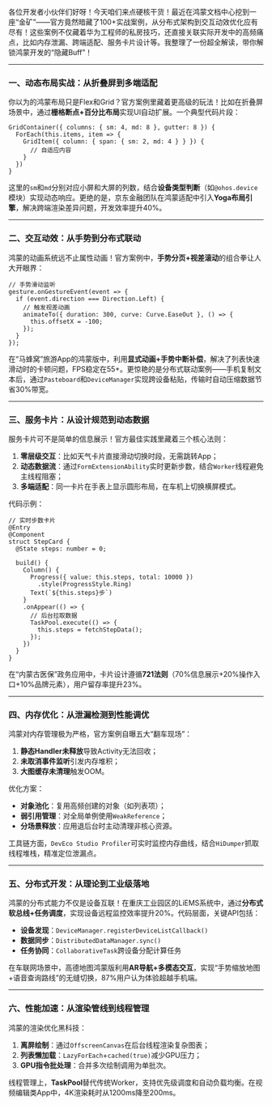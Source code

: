 各位开发者小伙伴们好呀！今天咱们来点硬核干货！最近在鸿蒙文档中心挖到一座“金矿”——官方竟然暗藏了100+实战案例，从分布式架构到交互动效优化应有尽有！这些案例不仅藏着华为工程师的私房技巧，还直接关联实际开发中的高频痛点，比如内存泄漏、跨端适配、服务卡片设计等。我整理了一份超全解读，带你解锁鸿蒙开发的“隐藏Buff”！

* * *

### 一、动态布局实战：从折叠屏到多端适配

你以为的鸿蒙布局只是Flex和Grid？官方案例里藏着更高级的玩法！比如在折叠屏场景中，通过**栅格断点+百分比布局**实现UI自动扩展。一个典型代码片段：

```
GridContainer({ columns: { sm: 4, md: 8 }, gutter: 8 }) {  
  ForEach(this.items, item => {  
    GridItem({ column: { span: { sm: 2, md: 4 } } }) {  
      // 自适应内容  
    }  
  })  
}
```

这里的`sm`和`md`分别对应小屏和大屏的列数，结合**设备类型判断**（如`@ohos.device`模块）实现动态响应。更绝的是，京东金融团队在鸿蒙适配中引入**Yoga布局引擎**，解决跨端渲染差异问题，开发效率提升40%。

* * *

### 二、交互动效：从手势到分布式联动

鸿蒙的动画系统远不止属性动画！官方案例中，**手势分页+视差滚动**的组合拳让人大开眼界：

```
// 手势滑动监听  
gesture.onGestureEvent(event => {  
  if (event.direction === Direction.Left) {  
    // 触发视差动画  
    animateTo({ duration: 300, curve: Curve.EaseOut }, () => {  
      this.offsetX = -100;  
    });  
  }  
});
```

在“马蜂窝”旅游App的鸿蒙版中，利用**显式动画+手势中断补偿**，解决了列表快速滑动时的卡顿问题，FPS稳定在55+。更惊艳的是分布式联动案例——手机复制文本后，通过`Pasteboard`和`DeviceManager`实现跨设备粘贴，传输时自动压缩数据节省30%带宽。

* * *

### 三、服务卡片：从设计规范到动态数据

服务卡片可不是简单的信息展示！官方最佳实践里藏着三个核心法则：

1.  **零层级交互**：比如天气卡片直接滑动切换时段，无需跳转App；
1.  **动态数据流**：通过`FormExtensionAbility`实时更新步数，结合`Worker`线程避免主线程阻塞；
1.  **多端适配**：同一卡片在手表上显示圆形布局，在车机上切换横屏模式。

代码示例：

```
// 实时步数卡片  
@Entry  
@Component  
struct StepCard {  
  @State steps: number = 0;  

  build() {  
    Column() {  
      Progress({ value: this.steps, total: 10000 })  
        .style(ProgressStyle.Ring)  
      Text(`${this.steps}步`)  
    }  
    .onAppear(() => {  
      // 后台拉取数据  
      TaskPool.execute(() => {  
        this.steps = fetchStepData();  
      });  
    })  
  }  
}
```

在“内蒙古医保”政务应用中，卡片设计遵循**721法则**（70%信息展示+20%操作入口+10%品牌元素），用户留存率提升23%。

* * *

### 四、内存优化：从泄漏检测到性能调优

鸿蒙对内存管理极为严格，官方案例自曝五大“翻车现场”：

1.  **静态Handler未释放**导致Activity无法回收；
1.  **未取消事件监听**引发内存堆积；
1.  **大图缓存未清理**触发OOM。

优化方案：

-   **对象池化**：复用高频创建的对象（如列表项）；
-   **弱引用管理**：对全局单例使用`WeakReference`；
-   **分场景释放**：应用退后台时主动清理非核心资源。

工具链方面，`DevEco Studio Profiler`可实时监控内存曲线，结合`HiDumper`抓取线程堆栈，精准定位泄漏点。

* * *

### 五、分布式开发：从理论到工业级落地

鸿蒙的分布式能力不仅是设备互联！在重庆工业园区的LiEMS系统中，通过**分布式软总线+任务调度**，实现设备远程监控效率提升20%。代码层面，关键API包括：

-   **设备发现**：`DeviceManager.registerDeviceListCallback()`
-   **数据同步**：`DistributedDataManager.sync()`
-   **任务协同**：`CollaborativeTask`跨设备分配计算任务

在车联网场景中，高德地图鸿蒙版利用**AR导航+多模态交互**，实现“手势缩放地图+语音查询路线”的无缝切换，87%用户认为体验超越手机端。

* * *

### 六、性能加速：从渲染管线到线程管理

鸿蒙的渲染优化黑科技：

1.  **离屏绘制**：通过`OffscreenCanvas`在后台线程渲染复杂图表；
1.  **列表懒加载**：`LazyForEach`+`cached(true)`减少GPU压力；
1.  **GPU指令批处理**：合并多次绘制调用为单批次。

线程管理上，**TaskPool**替代传统Worker，支持优先级调度和自动负载均衡。在视频编辑类App中，4K渲染耗时从1200ms降至200ms。
